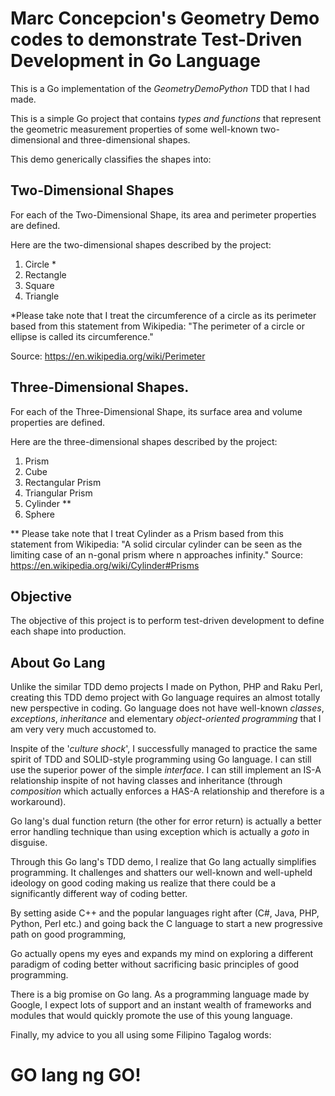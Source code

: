# Marc Concepcion's Geometry Demo codes to demonstrate Test-Driven Development in Go Language

This is a Go implementation of the _GeometryDemoPython_ TDD that I had made.

This is a simple Go project that contains _types and functions_ that represent the geometric measurement properties of some well-known two-dimensional and three-dimensional shapes.

This demo generically classifies the shapes into:

## Two-Dimensional Shapes

For each of the Two-Dimensional Shape, its area and perimeter properties are defined.

Here are the two-dimensional shapes described by the project:

1. Circle * 
2. Rectangle
3. Square
4. Triangle

*Please take note that I treat the circumference of a circle as its perimeter based from this statement from Wikipedia: "The perimeter of a circle or ellipse is called its circumference." 

Source: https://en.wikipedia.org/wiki/Perimeter


## Three-Dimensional Shapes.

For each of the Three-Dimensional Shape, its surface area and volume properties are defined.

Here are the three-dimensional shapes described by the project:

1. Prism
2. Cube
3. Rectangular Prism
4. Triangular Prism
5. Cylinder **
6. Sphere

** Please take note that I treat Cylinder as a Prism based from this statement from Wikipedia: "A solid circular cylinder can be seen as the limiting case of an n-gonal prism where n approaches infinity." Source: https://en.wikipedia.org/wiki/Cylinder#Prisms

## Objective

The objective of this project is to perform test-driven development to define each shape into production.

## About Go Lang

Unlike the similar TDD demo projects I made on Python, PHP and Raku Perl, creating this TDD demo project with Go language requires an almost totally new perspective in coding. Go language does not have well-known _classes_, _exceptions_, _inheritance_ and elementary _object-oriented programming_ that I am very very much accustomed to.

Inspite of the '_culture shock_', I successfully managed to practice the same spirit of TDD and SOLID-style programming using Go language. I can still use the superior power of the simple _interface_. I can still implement an IS-A relationship inspite of not having classes and inheritance (through _composition_ which actually enforces a HAS-A relationship and therefore is a workaround).

Go lang's dual function return (the other for error return) is actually a better error handling technique than using exception which is actually a _goto_ in disguise.

Through this Go lang's TDD demo, I realize that Go lang actually simplifies programming. It challenges and shatters our well-known and well-upheld ideology on good coding making us realize that there could be a significantly different way of coding better. 

By setting aside C++ and the popular languages right after (C#, Java, PHP, Python, Perl etc.) and going back the C language to start a new progressive path on good programming,

Go actually opens my eyes and expands my mind on exploring a different paradigm of coding better without sacrificing basic principles of good programming.

There is a big promise on Go lang. As a programming language made by Google, I expect lots of support and an instant wealth of frameworks and modules that would quickly promote the use of this young language.

Finally, my advice to you all using some Filipino Tagalog words:

# GO lang ng GO!
